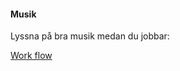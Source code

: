 #### Musik

Lyssna på bra musik medan du jobbar:

 [Work flow](https://open.spotify.com/user/elinandreasson_/playlist/7JAiCfF5aLGqNRgkiwMyq3?si=NyJTjkDbQO6LNlwFR-mk7w)
